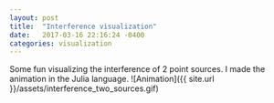 ```yaml
---
layout: post
title:  "Interference visualization"
date:   2017-03-16 22:16:24 -0400
categories: visualization
---
```

Some fun visualizing the interference of 2 point sources. I made the animation in the Julia language.
![Animation]({{ site.url }}/assets/interference_two_sources.gif)

